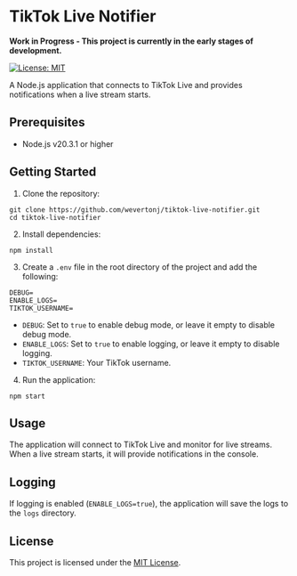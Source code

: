 # TikTok Live Notifier

**Work in Progress - This project is currently in the early stages of development.**

[![License: MIT](https://img.shields.io/badge/License-MIT-yellow.svg)](LICENSE)

A Node.js application that connects to TikTok Live and provides notifications when a live stream starts.

## Prerequisites

- Node.js v20.3.1 or higher

## Getting Started

1. Clone the repository:

```shell
git clone https://github.com/wevertonj/tiktok-live-notifier.git
cd tiktok-live-notifier
```

2. Install dependencies:

```shell
npm install
```

3. Create a `.env` file in the root directory of the project and add the following:

```shell
DEBUG=
ENABLE_LOGS=
TIKTOK_USERNAME=
```

- `DEBUG`: Set to `true` to enable debug mode, or leave it empty to disable debug mode.
- `ENABLE_LOGS`: Set to `true` to enable logging, or leave it empty to disable logging.
- `TIKTOK_USERNAME`: Your TikTok username.

4. Run the application:

```shell
npm start
```

## Usage

The application will connect to TikTok Live and monitor for live streams. When a live stream starts, it will provide notifications in the console.

## Logging

If logging is enabled (`ENABLE_LOGS=true`), the application will save the logs to the `logs` directory.

## License

This project is licensed under the [MIT License](LICENSE).
